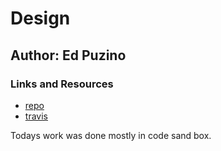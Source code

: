# Design

## Author: Ed Puzino

### Links and Resources
* [repo](https://github.com/edpuzino/design)
* [travis](https://codesandbox.io/s/pmxq41o2pq)

Todays work was done mostly in code sand box.